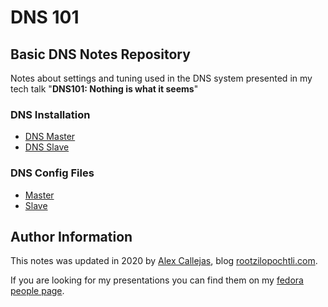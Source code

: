 # DNS 101
Basic DNS Notes Repository
---

Notes about settings and tuning used in the DNS system presented in my tech talk "**DNS101: Nothing is what it seems**"

### DNS Installation

- [DNS Master](https://github.com/rootzilopochtli/dns101/blob/master/DebianInstall.md)
- [DNS Slave](https://github.com/rootzilopochtli/dns101/blob/master/CentOSInstall.md)

### DNS Config Files

- [Master](https://github.com/rootzilopochtli/dns101/tree/master/master)
- [Slave](https://github.com/rootzilopochtli/dns101/tree/master/slave)

## Author Information

This notes was updated in 2020 by [Alex Callejas](https://www.twitter.com/dark_axl), blog [rootzilopochtli.com](https://www.rootzilopochtli.com/).

If you are looking for my presentations you can find them on my [fedora people page](https://darkaxl017.fedorapeople.org/slides/).
